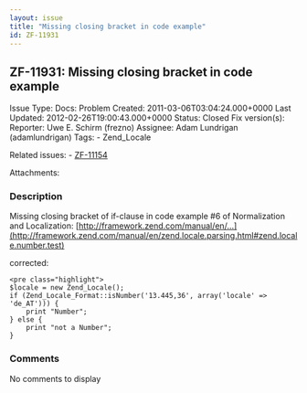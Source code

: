 ```yaml
---
layout: issue
title: "Missing closing bracket in code example"
id: ZF-11931
---
```


ZF-11931: Missing closing bracket in code example
-------------------------------------------------

 Issue Type: Docs: Problem Created: 2011-03-06T03:04:24.000+0000 Last Updated: 2012-02-26T19:00:43.000+0000 Status: Closed Fix version(s): 
 Reporter:  Uwe E. Schirm (frezno)  Assignee:  Adam Lundrigan (adamlundrigan)  Tags: - Zend\_Locale
 
 Related issues: - [ZF-11154](/issues/browse/ZF-11154)
 
 Attachments: 
### Description

Missing closing bracket of if-clause in code example #6 of Normalization and Localization: [http://framework.zend.com/manual/en/…](http://framework.zend.com/manual/en/zend.locale.parsing.html#zend.locale.number.test)

corrected:

 
    <pre class="highlight">
    $locale = new Zend_Locale();
    if (Zend_Locale_Format::isNumber('13.445,36', array('locale' => 'de_AT'))) {
        print "Number";
    } else {
        print "not a Number";
    }


 

 

### Comments

No comments to display
